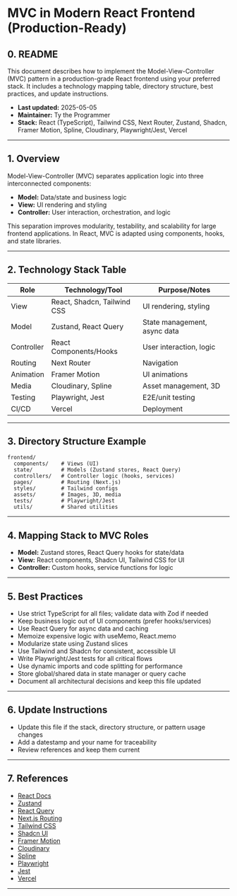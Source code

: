 # MVC in Modern React Frontend (Production-Ready)

## 0. README
This document describes how to implement the Model-View-Controller (MVC) pattern in a production-grade React frontend using your preferred stack. It includes a technology mapping table, directory structure, best practices, and update instructions.

- **Last updated:** 2025-05-05
- **Maintainer:** Ty the Programmer
- **Stack:** React (TypeScript), Tailwind CSS, Next Router, Zustand, Shadcn, Framer Motion, Spline, Cloudinary, Playwright/Jest, Vercel

---

## 1. Overview
Model-View-Controller (MVC) separates application logic into three interconnected components:
- **Model:** Data/state and business logic
- **View:** UI rendering and styling
- **Controller:** User interaction, orchestration, and logic

This separation improves modularity, testability, and scalability for large frontend applications. In React, MVC is adapted using components, hooks, and state libraries.

---

## 2. Technology Stack Table
| Role        | Technology/Tool         | Purpose/Notes                 |
|-------------|------------------------|-------------------------------|
| View        | React, Shadcn, Tailwind CSS | UI rendering, styling        |
| Model       | Zustand, React Query   | State management, async data  |
| Controller  | React Components/Hooks | User interaction, logic       |
| Routing     | Next Router            | Navigation                    |
| Animation   | Framer Motion          | UI animations                 |
| Media       | Cloudinary, Spline     | Asset management, 3D          |
| Testing     | Playwright, Jest       | E2E/unit testing              |
| CI/CD       | Vercel                 | Deployment                    |

---

## 3. Directory Structure Example
```text
frontend/
  components/    # Views (UI)
  state/         # Models (Zustand stores, React Query)
  controllers/   # Controller logic (hooks, services)
  pages/         # Routing (Next.js)
  styles/        # Tailwind configs
  assets/        # Images, 3D, media
  tests/         # Playwright/Jest
  utils/         # Shared utilities
```

---

## 4. Mapping Stack to MVC Roles
- **Model:** Zustand stores, React Query hooks for state/data
- **View:** React components, Shadcn UI, Tailwind CSS for UI
- **Controller:** Custom hooks, service functions for logic

---

## 5. Best Practices
- Use strict TypeScript for all files; validate data with Zod if needed
- Keep business logic out of UI components (prefer hooks/services)
- Use React Query for async data and caching
- Memoize expensive logic with useMemo, React.memo
- Modularize state using Zustand slices
- Use Tailwind and Shadcn for consistent, accessible UI
- Write Playwright/Jest tests for all critical flows
- Use dynamic imports and code splitting for performance
- Store global/shared data in state manager or query cache
- Document all architectural decisions and keep this file updated

---

## 6. Update Instructions
- Update this file if the stack, directory structure, or pattern usage changes
- Add a datestamp and your name for traceability
- Review references and keep them current

---

## 7. References
- [React Docs](https://react.dev/)
- [Zustand](https://docs.pmnd.rs/zustand/getting-started/introduction)
- [React Query](https://tanstack.com/query/v4/)
- [Next.js Routing](https://nextjs.org/docs/routing/introduction)
- [Tailwind CSS](https://tailwindcss.com/)
- [Shadcn UI](https://ui.shadcn.com/)
- [Framer Motion](https://www.framer.com/motion/)
- [Cloudinary](https://cloudinary.com/)
- [Spline](https://spline.design/)
- [Playwright](https://playwright.dev/)
- [Jest](https://jestjs.io/)
- [Vercel](https://vercel.com/)

---

<!-- ! All technologies/tools explicitly mapped. todo: Update if stack changes. ! This doc is production-ready as of 2025-05-05. Maintainer: Ty the Programmer -->
